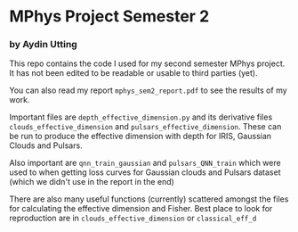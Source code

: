 # MPhys Project Semester 2
### by Aydin Utting

This repo contains the code I used for my second semester MPhys project.
It has not been edited to be readable or usable to third parties (yet).

You can also read my report `mphys_sem2_report.pdf` to see the results of my work.

Important files are `depth_effective_dimension.py` and its derivative files `clouds_effective_dimension` and `pulsars_effective_dimension`.
These can be run to produce the effective dimension with depth for IRIS, Gaussian Clouds and Pulsars.

Also important are `qnn_train_gaussian` and `pulsars_QNN_train` which were used to when getting loss curves for Gaussian clouds and Pulsars dataset (which we didn't use in the report in the end)

There are also many useful functions (currently) scattered amongst the files for calculating the effective dimension and Fisher.
Best place to look for reproduction are in `clouds_effective_dimension` or `classical_eff_d`

